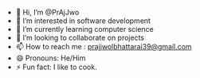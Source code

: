- 👋 Hi, I’m @PrAjJwo
- 👀 I’m interested in software development
- 🌱 I’m currently learning computer science
- 💞️ I’m looking to collaborate on projects
- 📫 How to reach me : prajjwolbhattarai39@gmail.com
- 😄 Pronouns: He/Him
- ⚡ Fun fact: I like to cook.

<!---
PrAjJwo/PrAjJwo is a ✨ special ✨ repository because its `README.md` (this file) appears on your GitHub profile.
You can click the Preview link to take a look at your changes.
--->
